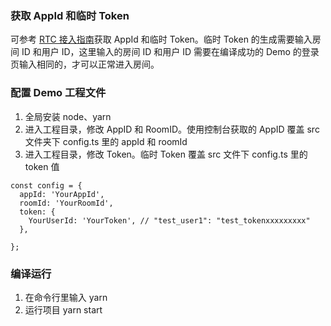 ### 获取 AppId 和临时 Token

可参考 [RTC 接入指南](https://www.volcengine.com/docs/6348/69865)获取 AppId 和临时 Token。临时 Token 的生成需要输入房间 ID 和用户 ID，这里输入的房间 ID 和用户 ID 需要在编译成功的 Demo 的登录页输入相同的，才可以正常进入房间。

### 配置 Demo 工程文件

1. 全局安装 node、yarn
2. 进入工程目录，修改 AppID 和 RoomID。使用控制台获取的 AppID 覆盖 src 文件夹下 config.ts 里的 appId 和 roomId
3. 进入工程目录，修改 Token。临时 Token 覆盖 src 文件下 config.ts 里的 token 值

```
const config = {
  appId: 'YourAppId',
  roomId: 'YourRoomId',
  token: {
    YourUserId: 'YourToken', // "test_user1": "test_tokenxxxxxxxxx"
  },

};
```

### 编译运行

1. 在命令行里输入 yarn
2. 运行项目 yarn start

```

```
